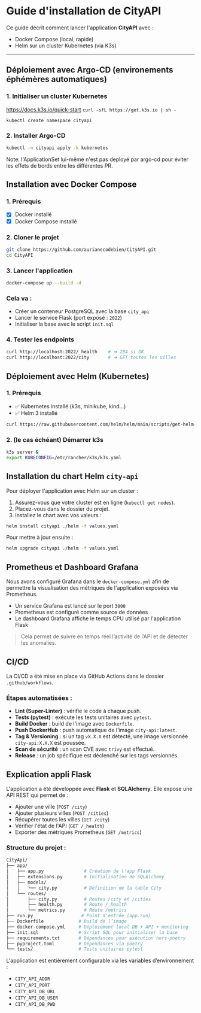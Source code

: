 # Guide d'installation de CityAPI

Ce guide décrit comment lancer l'application **CityAPI** avec :

- Docker Compose (local, rapide)
- Helm sur un cluster Kubernetes (via K3s)

---

## Déploiement avec Argo-CD (environements éphémères automatiques)

### 1. Initialiser un cluster Kubernetes
https://docs.k3s.io/quick-start
`curl -sfL https://get.k3s.io | sh -`

`kubectl create namespace cityapi`

### 2. Installer Argo-CD
```bash
kubectl -n cityapi apply -k kubernetes
```
Note: l'ApplicationSet lui-même n'est pas deployé par argo-cd pour éviter les effets de bords entre les différentes PR.


## Installation avec Docker Compose

### 1. Prérequis

- [x] Docker installé
- [x] Docker Compose installé

### 2. Cloner le projet

```bash
git clone https://github.com/aurianecodebien/CityAPI.git
cd CityAPI
```

### 3. Lancer l'application
```bash
docker-compose up --build -d
```

### Cela va :
- Créer un conteneur PostgreSQL avec la base `city_api`
- Lancer le service Flask (port exposé : `2022`)
- Initialiser la base avec le script `init.sql`

### 4. Tester les endpoints

```bash
curl http://localhost:2022/_health    # ➜ 204 si OK
curl http://localhost:2022/city       # ➜ GET toutes les villes
```

## Déploiement avec Helm (Kubernetes)

### 1. Prérequis

- ✅ Kubernetes installé (k3s, minikube, kind…)
- ✅ Helm 3 installé

```bash
curl https://raw.githubusercontent.com/helm/helm/main/scripts/get-helm-3 | bash
```
### 2. (le cas échéant) Démarrer k3s
```bash
k3s server &
export KUBECONFIG=/etc/rancher/k3s/k3s.yaml
```

## Installation du chart Helm `city-api`

Pour déployer l'application avec Helm sur un cluster :

1. Assurez-vous que votre cluster est en ligne (`kubectl get nodes`).
2. Placez-vous dans le dossier du projet.
3. Installez le chart avec vos valeurs :

```bash
helm install cityapi ./helm -f values.yaml
```

Pour mettre à jour ensuite :

```bash
helm upgrade cityapi ./helm -f values.yaml
```

## Prometheus et Dashboard Grafana

Nous avons configuré Grafana dans le `docker-compose.yml` afin de permettre la visualisation des métriques de l'application exposées via Prometheus.

- Un service Grafana est lancé sur le port `3000`
- Prometheus est configuré comme source de données
- Le dashboard Grafana affiche le temps CPU utilisé par l'application Flask

> Cela permet de suivre en temps réel l’activité de l’API et de détecter les anomalies.



## CI/CD

La CI/CD a été mise en place via GitHub Actions dans le dossier `.github/workflows`.

### Étapes automatisées :

- **Lint (Super-Linter)** : vérifie le code à chaque push.
- **Tests (pytest)** : exécute les tests unitaires avec `pytest`.
- **Build Docker** : build de l'image avec `Dockerfile`.
- **Push DockerHub** : push automatique de l’image `city-api:latest`.
- **Tag & Versioning** : si un tag `vX.X.X` est détecté, une image versionnée `city-api:X.X.X` est poussée.
- **Scan de sécurité** : un scan CVE avec `trivy` est effectué.
- **Release** : un job spécifique est déclenché sur les tags versionnés.


## Explication appli Flask

L'application a été développée avec **Flask** et **SQLAlchemy**. Elle expose une API REST qui permet de :

- Ajouter une ville (`POST /city`)
- Ajouter plusieurs villes (`POST /cities`)
- Récupérer toutes les villes (`GET /city`)
- Vérifier l'état de l'API (`GET /_health`)
- Exporter des métriques Prometheus (`GET /metrics`)

### Structure du projet :

```bash
CityApi/
├── app/
│   ├── app.py               # Création de l'app Flask
│   ├── extensions.py        # Initialisation de SQLAlchemy
│   ├── models/
│   │   └── city.py          # Définition de la table City
│   └── routes/
│       ├── city.py          # Routes /city et /cities
│       ├── health.py        # Route /_health
│       └── metrics.py       # Route /metrics
├── run.py                  # Point d'entrée (app.run)
├── Dockerfile             # Build de l’image
├── docker-compose.yml     # Déploiement local DB + API + monitoring
├── init.sql               # Script SQL pour initialiser la base
├── requirements.txt       # Dépendances pour exécution hors-poetry
├── pyproject.toml         # Dépendances via poetry
└── tests/                 # Tests unitaires pytest
```

L'application est entièrement configurable via les variables d’environnement :

- `CITY_API_ADDR`
- `CITY_API_PORT`
- `CITY_API_DB_URL`
- `CITY_API_DB_USER`
- `CITY_API_DB_PWD`
